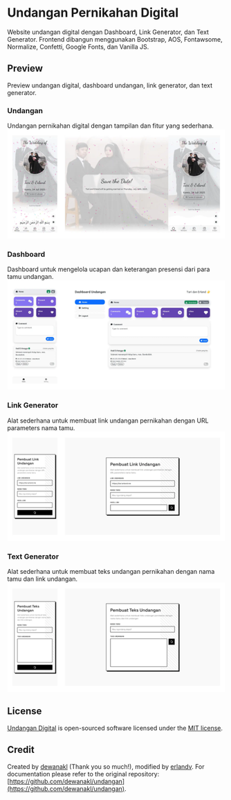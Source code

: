 # Undangan Pernikahan Digital
Website undangan digital dengan Dashboard, Link Generator, dan Text Generator.
Frontend dibangun menggunakan Bootstrap, AOS, Fontawsome, Normalize, Confetti, Google Fonts, dan Vanilla JS.

## Preview
Preview undangan digital, dashboard undangan, link generator, dan text generator.

### Undangan
Undangan pernikahan digital dengan tampilan dan fitur yang sederhana.
![Thumbnail](./assets/images/preview-undangan.webp)

### Dashboard
Dashboard untuk mengelola ucapan dan keterangan presensi dari para tamu undangan.
![Thumbnail](./assets/images/preview-dashboard.webp)

### Link Generator
Alat sederhana untuk membuat link undangan pernikahan dengan URL parameters nama tamu.
![Thumbnail](./assets/images/preview-link-generator.webp)

### Text Generator
Alat sederhana untuk membuat teks undangan pernikahan dengan nama tamu dan link undangan.
![Thumbnail](./assets/images/preview-text-generator.webp)

## License
[Undangan Digital](https://github.com/erlandv/undangan-digital) is open-sourced software licensed under the [MIT license](https://opensource.org/licenses/MIT).

## Credit
Created by [dewanakl](https://github.com/dewanakl) (Thank you so much!), modified by [erlandv](https://github.com/erlandv). For documentation please refer to the original repository: [https://github.com/dewanakl/undangan](https://github.com/dewanakl/undangan).